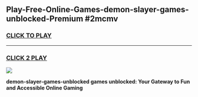 
## Play-Free-Online-Games-demon-slayer-games-unblocked-Premium #2mcmv
<h3>
<a href="https://premium.freeplayer.one?title=demon-slayer-games-unblocked&ref=8M">CLICK TO PLAY</a></h3>
<hr>

<h3>
<a href="https://premium.freeplayer.one?title=demon-slayer-games-unblocked&ref=8M">CLICK 2 PLAY</a>
  
</h3>

<a href="https://premium.freeplayer.one?title=demon-slayer-games-unblocked&ref=8M"><img src="https://clearcache.store/games.png"></a>


**demon-slayer-games-unblocked games unblocked: Your Gateway to Fun and Accessible Online Gaming**
